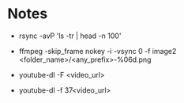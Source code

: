 # Notes


- rsync -avP 'ls -tr | head -n 100'   <destination>
  
- ffmpeg -skip_frame nokey -i <videfilename> -vsync 0 -f image2 <folder_name>/<any_prefix>-%06d.png

- youtube-dl -F <video_url> 
- youtube-dl -f 37<video_url> 
